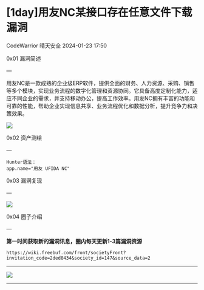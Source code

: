 #  [1day]用友NC某接口存在任意文件下载漏洞   
CodeWarrior  晴天安全   2024-01-23 17:50  
  
0x01 漏洞简述  
  
—  
  
  
用友NC是一款成熟的企业级ERP软件，提供全面的财务、人力资源、采购、销售等多个模块，实现业务流程的数字化管理和资源协同。它具备高度定制化能力，适应不同企业的需求，并支持移动办公，提高工作效率。用友NC拥有丰富的功能和可靠的性能，帮助企业实现信息共享、业务流程优化和数据分析，提升竞争力和决策效果。  
  
![](https://mmbiz.qpic.cn/sz_mmbiz_png/zbOc7jUKdjKC3lw5bs2fsYxyT332VyROztmHtZ0p9roichkkCIqxbEWcux9niaJVZSbCHOWKru322FdmGW6uvljg/640?wx_fmt=png&from=appmsg "")  
  
0x02 资产测绘  
  
—  
```
Hunter语法：
app.name="用友 UFIDA NC"      
```  
  
  
  
0x03 漏洞复现  
  
—  
  
![](https://mmbiz.qpic.cn/sz_mmbiz_png/zbOc7jUKdjKC3lw5bs2fsYxyT332VyROfl5ZKgOeVHNO8u9uHJgcqCaHpwI1kVuiaFiaiakLgykAByiblor2XY3HAg/640?wx_fmt=png&from=appmsg "")  
  
  
0x04 圈子介绍  
  
—  
  
**第一时间获取新的漏洞讯息，圈内每天更新1-3篇漏洞资源**  
```
https://wiki.freebuf.com/front/societyFront?invitation_code=2ded0434&society_id=147&source_data=2
```  
  
****  
![](https://mmbiz.qpic.cn/sz_mmbiz_png/zbOc7jUKdjKC3lw5bs2fsYxyT332VyROqb8mJoe1um7M2CMTv7OfNGfgia3V1N6zbN60v6SqCiaEhI4OOnpvU4dQ/640?wx_fmt=png&from=appmsg "")  
  
  
****  
  
